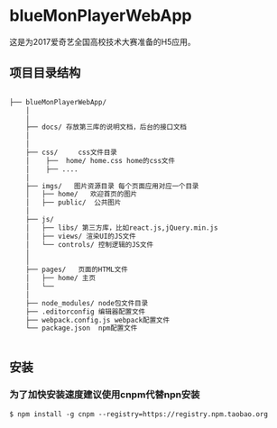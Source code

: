 # blueMonPlayerWebApp



这是为2017爱奇艺全国高校技术大赛准备的H5应用。


## 项目目录结构



``` md

├── blueMonPlayerWebApp/      
    │  
    │
    ├── docs/ 存放第三库的说明文档，后台的接口文档
    │
    │
    ├── css/     css文件目录 
    │    ├──  home/ home.css home的css文件
    │    ├── ....
    │
    ├── imgs/   图片资源目录 每个页面应用对应一个目录
    │   ├── home/   欢迎首页的图片
    │   ├── public/  公共图片
    │    
    ├── js/      
    │   ├── libs/ 第三方库，比如react.js,jQuery.min.js
    │ 	├── views/ 渲染UI的JS文件 
   	│	└── controls/ 控制逻辑的JS文件
    │	
    │        
    ├── pages/   页面的HTML文件
    │   ├── home/ 主页
    │   └──	
    │   	
    ├── node_modules/ node包文件目录
    ├── .editorconfig 编辑器配置文件  
    ├── webpack.config.js webpack配置文件  
    └── package.json  npm配置文件   
     
```   

## 安装

### 为了加快安装速度建议使用cnpm代替npn安装

```
$ npm install -g cnpm --registry=https://registry.npm.taobao.org

```


